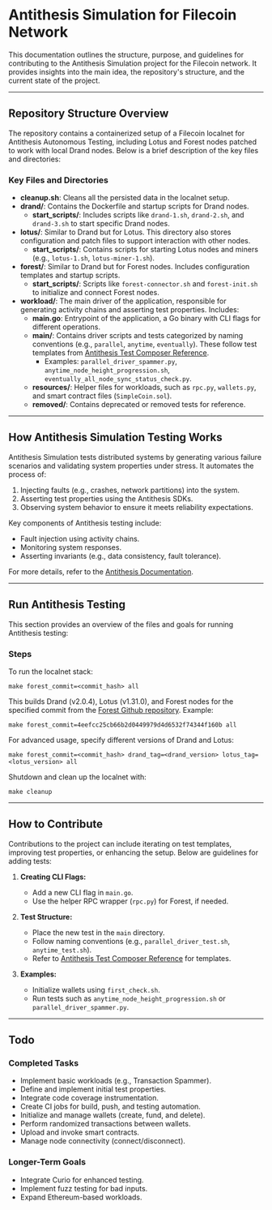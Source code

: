 Antithesis Simulation for Filecoin Network
==========================================

This documentation outlines the structure, purpose, and guidelines for contributing to the Antithesis Simulation project for the Filecoin network. It provides insights into the main idea, the repository's structure, and the current state of the project.

* * * * *

Repository Structure Overview
-----------------------------

The repository contains a containerized setup of a Filecoin localnet for Antithesis Autonomous Testing, including Lotus and Forest nodes patched to work with local Drand nodes. Below is a brief description of the key files and directories:

### Key Files and Directories

-   **cleanup.sh**: Cleans all the persisted data in the localnet setup.
-   **drand/**: Contains the Dockerfile and startup scripts for Drand nodes.
    -   **start_scripts/**: Includes scripts like `drand-1.sh`, `drand-2.sh`, and `drand-3.sh` to start specific Drand nodes.
-   **lotus/**: Similar to Drand but for Lotus. This directory also stores configuration and patch files to support interaction with other nodes.
    -   **start_scripts/**: Contains scripts for starting Lotus nodes and miners (e.g., `lotus-1.sh`, `lotus-miner-1.sh`).
-   **forest/**: Similar to Drand but for Forest nodes. Includes configuration templates and startup scripts.
    -   **start_scripts/**: Scripts like `forest-connector.sh` and `forest-init.sh` to initialize and connect Forest nodes.
-   **workload/**: The main driver of the application, responsible for generating activity chains and asserting test properties. Includes:
    -   **main.go**: Entrypoint of the application, a Go binary with CLI flags for different operations.
    -   **main/**: Contains driver scripts and tests categorized by naming conventions (e.g., `parallel`, `anytime`, `eventually`). These follow test templates from [Antithesis Test Composer Reference](https://antithesis.com/docs/test_templates/test_composer_reference/).
        -   Examples: `parallel_driver_spammer.py`, `anytime_node_height_progression.sh`, `eventually_all_node_sync_status_check.py`.
    -   **resources/**: Helper files for workloads, such as `rpc.py`, `wallets.py`, and smart contract files (`SimpleCoin.sol`).
    -   **removed/**: Contains deprecated or removed tests for reference.

* * * * *

How Antithesis Simulation Testing Works
---------------------------------------

Antithesis Simulation tests distributed systems by generating various failure scenarios and validating system properties under stress. It automates the process of:

1.  Injecting faults (e.g., crashes, network partitions) into the system.
2.  Asserting test properties using the Antithesis SDKs.
3.  Observing system behavior to ensure it meets reliability expectations.

Key components of Antithesis testing include:

-   Fault injection using activity chains.
-   Monitoring system responses.
-   Asserting invariants (e.g., data consistency, fault tolerance).

For more details, refer to the [Antithesis Documentation](https://antithesis.com/docs/introduction/how_antithesis_works/).

* * * * *

Run Antithesis Testing
----------------------

This section provides an overview of the files and goals for running Antithesis testing:


### Steps

To run the localnet stack:

`make forest_commit=<commit_hash> all`

This builds Drand (v2.0.4), Lotus (v1.31.0), and Forest nodes for the specified commit from the [Forest Github repository](https://github.com/ChainSafe/forest). Example:

`make forest_commit=4eefcc25cb66b2d0449979d4d6532f74344f160b all`

For advanced usage, specify different versions of Drand and Lotus:

`make forest_commit=<commit_hash> drand_tag=<drand_version> lotus_tag=<lotus_version> all`

Shutdown and clean up the localnet with:

`make cleanup`

* * * * *

How to Contribute
-----------------

Contributions to the project can include iterating on test templates, improving test properties, or enhancing the setup. Below are guidelines for adding tests:

1.  **Creating CLI Flags:**

    -   Add a new CLI flag in `main.go`.
    -   Use the helper RPC wrapper (`rpc.py`) for Forest, if needed.
2.  **Test Structure:**

    -   Place the new test in the `main` directory.
    -   Follow naming conventions (e.g., `parallel_driver_test.sh`, `anytime_test.sh`).
    -   Refer to [Antithesis Test Composer Reference](https://antithesis.com/docs/test_templates/test_composer_reference/) for templates.
3.  **Examples:**

    -   Initialize wallets using `first_check.sh`.
    -   Run tests such as `anytime_node_height_progression.sh` or `parallel_driver_spammer.py`.

* * * * *

Todo
----

### Completed Tasks

-   Implement basic workloads (e.g., Transaction Spammer).
-   Define and implement initial test properties.
-   Integrate code coverage instrumentation.
-   Create CI jobs for build, push, and testing automation.
-   Initialize and manage wallets (create, fund, and delete).
-   Perform randomized transactions between wallets.
-   Upload and invoke smart contracts.
-   Manage node connectivity (connect/disconnect).

### Longer-Term Goals

-   Integrate Curio for enhanced testing.
-   Implement fuzz testing for bad inputs.
-   Expand Ethereum-based workloads.